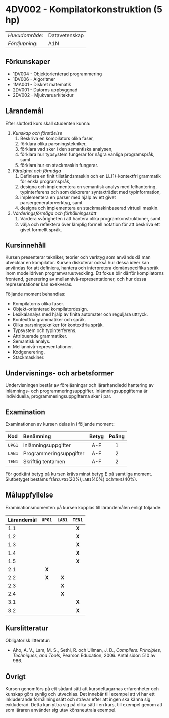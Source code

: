 # 4DV002 - Kompilatorkonstruktion (5 hp)

|     |     |
| --- | --- | 
| *Huvudområde*: | Datavetenskap | 
| *Fördjupning*: | A1N | 

## Förkunskaper

- 1DV004 - Objektorienterad programmering  
- 1DV006 - Algoritmer
- 1MA001 - Diskret matematik
- 2DV001 - Datorns uppbyggnad 
- 2DV002 - Mjukvaruarkitektur

## Lärandemål

Efter slutförd kurs skall studenten kunna:

1. *Kunskap och förståelse*
    1. Beskriva en kompilators olika faser,
    2. förklara olika parsningstekniker,
    3. förklara vad sker i den semantiska analysen, 
    4. förklara hur typsystem fungerar för några vanliga programspråk, samt
    5. förklara hur en stackmaskin fungerar.
2. *Färdighet och förmåga*
    1. Definiera en finit tillståndsmaskin och en LL(1)-kontextfri grammatik för enkla programspråk,
    2. designa och implementera en semantisk analys med felhantering, typinterferens och som dekorerar syntaxträdet med typinformation, 
    3. implementera en parser med hjälp av ett givet parsergeneratorverktyg, samt
    4. designa och implementera en stackmaskinbaserad virtuell maskin.
3. *Värderingsförmåga och förhållningssätt*
    1. Värdera svårigheten i att hantera olika programkonstruktioner, samt
    2. välja och reflektera över lämplig formell notation för att beskriva ett givet formellt språk.

## Kursinnehåll

Kursen presenterar tekniker, teorier och verktyg som används då man utvecklar en kompilator. Kursen diskuterar också hur dessa idéer kan användas för att definiera, hantera och interpretera domänspecifika språk inom modelldriven programvaruutveckling. Ett fokus blir därför kompilatorns frontend, generering av mellannivå-representationer, och hur dessa representationer kan exekveras. 

Följande moment behandlas:

- Kompilatorns olika faser.
- Objekt­-orienterad kompilatordesign.
- Lexikalanalys med hjälp av finita automater och reguljära uttryck.
- Kontextfria grammatiker och språk.
- Olika parsningtekniker för kontextfria språk.
- Typsystem och typinterferens.
- Attribuerade grammatiker.
- Semantisk analys.
- Mellannivå-representationer.
- Kodgenerering.
- Stackmaskiner.

## Undervisnings- och arbetsformer

Undervisningen består av föreläsningar och lärarhandledd hantering av inlämnings- och programmeringsuppgifter. Inlämningsuppgifterna är individuella, programmeringsuppgifterna sker i par.  

## Examination

Examinationen av kursen delas in i följande moment:

| Kod  | Benämning             | Betyg | Poäng | 
| :--- | :-------------------- | :---: | :---: |
|`UPG1`| Inlämningsuppgifter   | A-F   | 1     |
|`LAB1`| Programmeringsuppgifter | A-F   | 2     |
|`TEN1`| Skriftlig tentamen    | A-F   | 2     |

För godkänt betyg på kursen krävs minst betyg E på samtliga moment. Slutbetyget bestäms från:`UPG1`(20%),`LAB1`(40%) och`TEN1`(40%).

## Måluppfyllelse

Examinationsmomenten på kursen kopplas till lärandemålen enligt följande:

| Lärandemål |`UPG1` |`LAB1` |`TEN1` | 
| :--------- | :---: | :---: | :---: |
| 1.1        |       |       | **X** |
| 1.2        |       |       | **X** |
| 1.3        |       |       | **X** |
| 1.4        |       |       | **X** |
| 1.5        |       |       | **X** |
| 2.1        | **X** |       |       |
| 2.2        | **X** | **X** |       |
| 2.3        |       | **X** |       |
| 2.4        |       | **X** |       |
| 3.1        |       |       | **X** |
| 3.2        |       |       | **X** |

## Kurslitteratur

Obligatorisk litteratur:

- Aho, A. V., Lam, M. S., Sethi, R. och Ullman, J. D., *Compilers: Principles, Techniques, and Tools*, Pearson Education, 2006. Antal sidor: 510 av 986.

## Övrigt

Kursen genomförs på ett sådant sätt att kursdeltagarnas erfarenheter och kunskap görs synlig och utvecklas. Det innebär till exempel att vi har ett inkluderande förhållningssätt och strävar efter att ingen ska känna sig exkluderad. Detta kan yttra sig på olika sätt i en kurs, till exempel genom att som läraren använder sig utav könsneutrala exempel.
